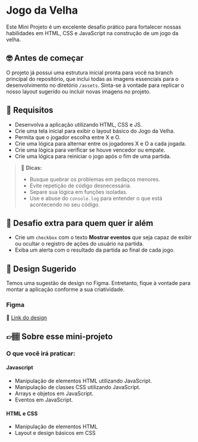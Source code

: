 # Jogo da Velha

Este Mini Projeto é um excelente desafio prático para fortalecer nossas habilidades em HTML, CSS e JavaScript na construção de um jogo da velha.

## 🤓 Antes de começar

O projeto já possui uma estrutura inicial pronta para você na branch principal do repositório, que inclui todas as imagens essenciais para o desenvolvimento no diretório `/assets`. Sinta-se à vontade para replicar o nosso layout sugerido ou incluir novas imagens no projeto.

## 🔨 Requisitos

- Desenvolva a aplicação utilizando HTML, CSS e JS.
- Crie uma tela inicial para exibir o layout básico do Jogo da Velha.
- Permita que o jogador escolha entre X e O.
- Crie uma lógica para alternar entre os jogadores X e O a cada jogada.
- Crie uma lógica para verificar se houve vencedor ou empate.
- Crie uma lógica para reiniciar o jogo após o fim de uma partida.

> 👀 **Dicas:**
> - Busque quebrar os problemas em pedaços menores.
> - Evite repetição de código desnecessária.
> - Separe sua lógica em funções isoladas.
> - Use e abuse do `console.log` para entender o que está acontecendo no seu código.

## 🔨 Desafio extra para quem quer ir além

- Crie um `checkbox` com o texto **Mostrar eventos** que seja capaz de exibir ou ocultar o registro de ações do usuário na partida.
- Exiba um alerta com o resultado da partida ao final de cada jogo.

## 🎨 Design Sugerido

Temos uma sugestão de design no Figma. Entretanto, fique à vontade para montar a aplicação conforme a sua criatividade.

### Figma

🔗 [Link do design](https://www.figma.com/community/file/1316759677868648050)

## 👉🏽 Sobre esse mini-projeto

### O que você irá praticar:

#### Javascript

- Manipulação de elementos HTML utilizando JavaScript.
- Manipulação de classes CSS utilizando JavaScript.
- Arrays e objetos em JavaScript.
- Eventos em JavaScript.

#### HTML e CSS

- Manipulação de elementos HTML
- Layout e design básicos em CSS
